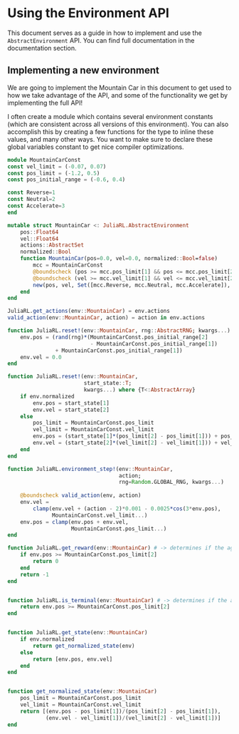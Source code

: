 # Using the Environment API

This document serves as a guide in how to implement and use the `AbstractEnvironment` API. You can find full documentation in the documentation section.


## Implementing a new environment

We are going to implement the Mountain Car in this document to get used to how we take advantage of the API, and some of the functionality we get by implementing the full API!

I often create a module which contains several environment constants (which are consistent across all versions of this environment). You can also accomplish this by creating a few functions for the type to inline these values, and many other ways. You want to make sure to declare these global variables constant to get nice compiler optimizations.

```Julia
module MountainCarConst
const vel_limit = (-0.07, 0.07)
const pos_limit = (-1.2, 0.5)
const pos_initial_range = (-0.6, 0.4)

const Reverse=1
const Neutral=2
const Accelerate=3
end
```


```Julia
mutable struct MountainCar <: JuliaRL.AbstractEnvironment
    pos::Float64
    vel::Float64
    actions::AbstractSet
    normalized::Bool
    function MountainCar(pos=0.0, vel=0.0, normalized::Bool=false)
        mcc = MountainCarConst
        @boundscheck (pos >= mcc.pos_limit[1] && pos <= mcc.pos_limit[2])
        @boundscheck (vel >= mcc.vel_limit[1] && vel <= mcc.vel_limit[2])
        new(pos, vel, Set([mcc.Reverse, mcc.Neutral, mcc.Accelerate]), normalized)
    end
end
```

```Julia
JuliaRL.get_actions(env::MountainCar) = env.actions
valid_action(env::MountainCar, action) = action in env.actions
```

```Julia
function JuliaRL.reset!(env::MountainCar, rng::AbstractRNG; kwargs...)
    env.pos = (rand(rng)*(MountainCarConst.pos_initial_range[2]
                          - MountainCarConst.pos_initial_range[1])
               + MountainCarConst.pos_initial_range[1])
    env.vel = 0.0
end

function JuliaRL.reset!(env::MountainCar,
                        start_state::T;
                        kwargs...) where {T<:AbstractArray}
    if env.normalized
        env.pos = start_state[1]
        env.vel = start_state[2]
    else
        pos_limit = MountainCarConst.pos_limit
        vel_limit = MountainCarConst.vel_limit
        env.pos = (start_state[1]*(pos_limit[2] - pos_limit[1])) + pos_limit[1]
        env.vel = (start_state[2]*(vel_limit[2] - vel_limit[1])) + vel_limit[1]
    end
end
```

```Julia
function JuliaRL.environment_step!(env::MountainCar,
                                   action;
                                   rng=Random.GLOBAL_RNG, kwargs...)
    
    @boundscheck valid_action(env, action)
    env.vel =
        clamp(env.vel + (action - 2)*0.001 - 0.0025*cos(3*env.pos),
              MountainCarConst.vel_limit...)
    env.pos = clamp(env.pos + env.vel,
                    MountainCarConst.pos_limit...)
end
```

```Julia
function JuliaRL.get_reward(env::MountainCar) # -> determines if the agent_state is terminal
    if env.pos >= MountainCarConst.pos_limit[2]
        return 0
    end
    return -1
end


function JuliaRL.is_terminal(env::MountainCar) # -> determines if the agent_state is terminal
    return env.pos >= MountainCarConst.pos_limit[2]
end


function JuliaRL.get_state(env::MountainCar)
    if env.normalized
        return get_normalized_state(env)
    else
        return [env.pos, env.vel]
    end
end


function get_normalized_state(env::MountainCar)
    pos_limit = MountainCarConst.pos_limit
    vel_limit = MountainCarConst.vel_limit
    return [(env.pos - pos_limit[1])/(pos_limit[2] - pos_limit[1]),
            (env.vel - vel_limit[1])/(vel_limit[2] - vel_limit[1])]
end

```

